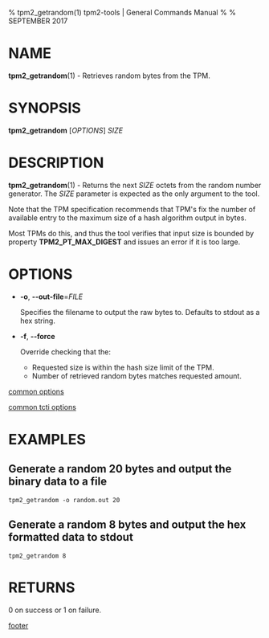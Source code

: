 % tpm2_getrandom(1) tpm2-tools | General Commands Manual
%
% SEPTEMBER 2017

# NAME

**tpm2_getrandom**(1) - Retrieves random bytes from the TPM.

# SYNOPSIS

**tpm2_getrandom** [*OPTIONS*] _SIZE_

# DESCRIPTION

**tpm2_getrandom**(1) - Returns the next _SIZE_ octets from the random number
generator. The _SIZE_ parameter is expected as the only argument to the tool.

Note that the TPM specification recommends that TPM's fix the number of 
available entry to the maximum size of a hash algorithm output in bytes. 

Most TPMs do this, and thus the tool verifies that input size is bounded by property 
**TPM2_PT_MAX_DIGEST** and issues an error if it is too large.

# OPTIONS

  * **-o**, **--out-file**=_FILE_

    Specifies the filename to output the raw bytes to. Defaults to stdout as a hex
    string.

  * **-f**, **--force**

    Override checking that the:
    - Requested size is within the hash size limit of the TPM.
    - Number of retrieved random bytes matches requested amount.

[common options](common/options.md)

[common tcti options](common/tcti.md)

# EXAMPLES

## Generate a random 20 bytes and output the binary data to a file
```
tpm2_getrandom -o random.out 20
```

## Generate a random 8 bytes and output the hex formatted data to stdout
```
tpm2_getrandom 8
```

# RETURNS

0 on success or 1 on failure.

[footer](common/footer.md)
